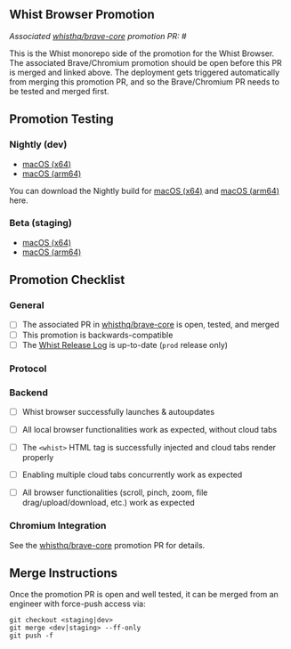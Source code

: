 ## Whist Browser Promotion

_Associated [whisthq/brave-core](https://github.com/whisthq/brave-core) promotion PR:_ #

This is the Whist monorepo side of the promotion for the Whist Browser. The associated Brave/Chromium promotion should be open before this PR is merged and linked above. The deployment gets triggered automatically from merging this promotion PR, and so the Brave/Chromium PR needs to be tested and merged first.

## Promotion Testing

### Nightly (dev)

- [macOS (x64)](https://s3.amazonaws.com/whist-browser-macos-x64-dev/whist-browser-macos-x64-dev.tar.gz)
- [macOS (arm64)](https://s3.amazonaws.com/whist-browser-macos-arm64-dev/whist-browser-macos-arm64-dev.tar.gz)

You can download the Nightly build for [macOS (x64)]() and [macOS (arm64)]() here.

### Beta (staging)

- [macOS (x64)](https://s3.amazonaws.com/whist-browser-macos-x64-staging/whist-browser-macos-x64-staging.tar.gz)
- [macOS (arm64)](https://s3.amazonaws.com/whist-browser-macos-arm64-staging/whist-browser-macos-arm64-staging.tar.gz)

## Promotion Checklist

### General

- [ ] The associated PR in [whisthq/brave-core](https://github.com/whisthq/brave-core) is open, tested, and merged
- [ ] This promotion is backwards-compatible
- [ ] The [Whist Release Log](https://www.notion.so/whisthq/Whist-Release-Log-c7ea1639eb734d90bd48c34924d72f0a) is up-to-date (`prod` release only)

### Protocol





### Backend


- [ ] Whist browser successfully launches & autoupdates
- [ ] All local browser functionalities work as expected, without cloud tabs
- [ ] The `<whist>` HTML tag is successfully injected and cloud tabs render properly
- [ ] Enabling multiple cloud tabs concurrently work as expected
- [ ] All browser functionalities (scroll, pinch, zoom, file drag/upload/download, etc.) work as expected







### Chromium Integration

See the [whisthq/brave-core](https://github.com/whisthq/brave-core/) promotion PR for details.

## Merge Instructions

Once the promotion PR is open and well tested, it can be merged from an engineer with force-push access via:

```
git checkout <staging|dev>
git merge <dev|staging> --ff-only
git push -f
```
